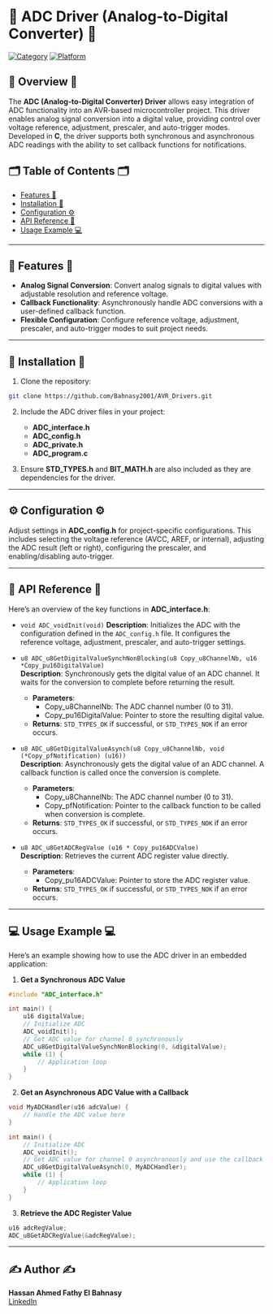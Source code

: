 # 🚨 ADC Driver (Analog-to-Digital Converter) 🚨

[![Category](https://img.shields.io/badge/Category-ADC-blue)](#) [![Platform](https://img.shields.io/badge/Platform-ATmega32-orange)](#)

## 🚀 Overview 🚀
The **ADC (Analog-to-Digital Converter) Driver** allows easy integration of ADC functionality into an AVR-based microcontroller project. This driver enables analog signal conversion into a digital value, providing control over voltage reference, adjustment, prescaler, and auto-trigger modes. Developed in **C**, the driver supports both synchronous and asynchronous ADC readings with the ability to set callback functions for notifications.

## 🗂 Table of Contents 🗂
- [Features 🌟](#-features-)
- [Installation 🔧](#-installation-)
- [Configuration ⚙️](#-configuration-)
- [API Reference 📖](#-api-reference-)
- [Usage Example 💻](#-usage-example-)

---

## 🌟 Features 🌟

- **Analog Signal Conversion**: Convert analog signals to digital values with adjustable resolution and reference voltage.
- **Callback Functionality**: Asynchronously handle ADC conversions with a user-defined callback function.
- **Flexible Configuration**: Configure reference voltage, adjustment, prescaler, and auto-trigger modes to suit project needs.

---

## 🔧 Installation 🔧

1. Clone the repository:

```bash
git clone https://github.com/Bahnasy2001/AVR_Drivers.git
```

2. Include the ADC driver files in your project:
   - **ADC_interface.h**
   - **ADC_config.h**
   - **ADC_private.h**
   - **ADC_program.c**

3. Ensure **STD_TYPES.h** and **BIT_MATH.h** are also included as they are dependencies for the driver.

---

## ⚙️ Configuration ⚙️

Adjust settings in **ADC_config.h** for project-specific configurations. This includes selecting the voltage reference (AVCC, AREF, or internal), adjusting the ADC result (left or right), configuring the prescaler, and enabling/disabling auto-trigger.

---

## 📖 API Reference 📖

Here’s an overview of the key functions in **ADC_interface.h**:

- `void ADC_voidInit(void)` 
  **Description**: Initializes the ADC with the configuration defined in the `ADC_config.h` file. It configures the reference voltage, adjustment, prescaler, and auto-trigger settings.
  
- `u8 ADC_u8GetDigitalValueSynchNonBlocking(u8 Copy_u8ChannelNb, u16 *Copy_pu16DigitalValue)`  
  **Description**: Synchronously gets the digital value of an ADC channel. It waits for the conversion to complete before returning the result.
  - **Parameters**:
    - Copy_u8ChannelNb: The ADC channel number (0 to 31).
    - Copy_pu16DigitalValue: Pointer to store the resulting digital value.
  - **Returns**: `STD_TYPES_OK` if successful, or `STD_TYPES_NOK` if an error occurs.

- `u8 ADC_u8GetDigitalValueAsynch(u8 Copy_u8ChannelNb, void (*Copy_pfNotification) (u16))`  
  **Description**: Asynchronously gets the digital value of an ADC channel. A callback function is called once the conversion is complete.
  - **Parameters**:
    - Copy_u8ChannelNb: The ADC channel number (0 to 31).
    - Copy_pfNotification: Pointer to the callback function to be called when conversion is complete.
  - **Returns**: `STD_TYPES_OK` if successful, or `STD_TYPES_NOK` if an error occurs.

- `u8 ADC_u8GetADCRegValue (u16 * Copy_pu16ADCValue)`  
  **Description**: Retrieves the current ADC register value directly.
  - **Parameters**:
    - Copy_pu16ADCValue: Pointer to store the ADC register value.
  - **Returns**: `STD_TYPES_OK` if successful, or `STD_TYPES_NOK` if an error occurs.

---

## 💻 Usage Example 💻

Here’s an example showing how to use the ADC driver in an embedded application:

1. **Get a Synchronous ADC Value**  

```c
#include "ADC_interface.h"

int main() {
    u16 digitalValue;
    // Initialize ADC
    ADC_voidInit();
    // Get ADC value for channel 0 synchronously
    ADC_u8GetDigitalValueSynchNonBlocking(0, &digitalValue);
    while (1) {
        // Application loop
    }
}
```

2. **Get an Asynchronous ADC Value with a Callback**  

```c
void MyADCHandler(u16 adcValue) {
    // Handle the ADC value here
}

int main() {
    // Initialize ADC
    ADC_voidInit();
    // Get ADC value for channel 0 asynchronously and use the callback
    ADC_u8GetDigitalValueAsynch(0, MyADCHandler);
    while (1) {
        // Application loop
    }
}
```

3. **Retrieve the ADC Register Value**  

```c
u16 adcRegValue;
ADC_u8GetADCRegValue(&adcRegValue);
```

---

## ✍️ Author ✍️

**Hassan Ahmed Fathy El Bahnasy**  
[LinkedIn](https://www.linkedin.com/in/hassanbahnasy/)
